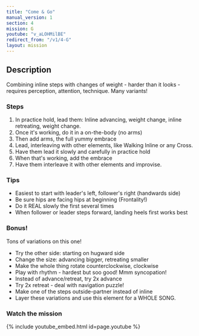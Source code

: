 ```yaml
---
title: "Come & Go"
manual_version: 1
section: 4
mission: G
youtube: "v_aLOHMilBE"
redirect_from: "/v1/4-G"
layout: mission
---
```




## Description

Combining inline steps with changes of weight - harder than it looks - requires perception, attention, technique. Many variants! 

### Steps

1. In practice hold, lead them: Inline advancing, weight change, inline retreating, weight change. 
2. Once it's working, do it in a on-the-body (no arms)
3. Then add arms, the full yummy embrace
4. Lead, interleaving with other elements, like Walking Inline or any Cross. 
5. Have them lead it slowly and carefully in practice hold
6. When that's working, add the embrace
7. Have them interleave it with other elements and improvise. 

### Tips

* Easiest to start with leader's left, follower's right (handwards side)
* Be sure hips are facing hips at beginning (Frontality!) 
* Do it REAL slowly the first several times
* When follower or leader steps forward, landing heels first works best 

### Bonus!

Tons of variations on this one!

* Try the other side: starting on hugward side
* Change the size: advancing bigger, retreating smaller
* Make the whole thing rotate counterclockwise, clockwise
* Play with rhythm - hardest but soo good! Mmm syncopation!
* Instead of advance/retreat, try 2x advance
* Try 2x retreat - deal with navigation puzzle! 
* Make one of the steps outside-partner instead of inline
* Layer these variations and use this element for a WHOLE SONG.

### Watch the mission

{% include youtube_embed.html id=page.youtube %}


